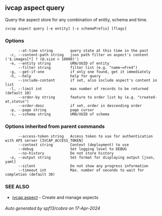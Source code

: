 ## ivcap aspect query

Query the aspect store for any combination of entity, schema and time.

```
ivcap aspect query [-e entity] [-s schemaPrefix] [flags]
```

### Options

```
      --at-time string        query state at this time in the past
  -c, --content-path string   json path filter on aspect's content ('$.images[*] ? (@.size > 10000)')
  -e, --entity string         URN/UUID of entity
      --filter string         filter list (e.g. "name~=Fred")
  -g, --get-if-one            if only one found, get it immediately
  -h, --help                  help for query
      --include-content       if set, also include aspect's content in list
  -l, --limit int             max number of records to be returned (default 10)
      --order-by string       feature to order list by (e.g. "created-at,status")
      --order-desc            if set, order in descending order
  -p, --page string           page cursor
  -s, --schema string         URN/UUID of schema
```

### Options inherited from parent commands

```
      --access-token string   Access token to use for authentication with API server [IVCAP_ACCESS_TOKEN]
      --context string        Context (deployment) to use
      --debug                 Set logging level to DEBUG
      --no-history            Do not store history
  -o, --output string         Set format for displaying output [json, yaml]
      --silent                Do not show any progress information
      --timeout int           Max. number of seconds to wait for completion (default 30)
```

### SEE ALSO

* [ivcap aspect](ivcap_aspect.md)	 - Create and manage aspects

###### Auto generated by spf13/cobra on 17-Apr-2024
